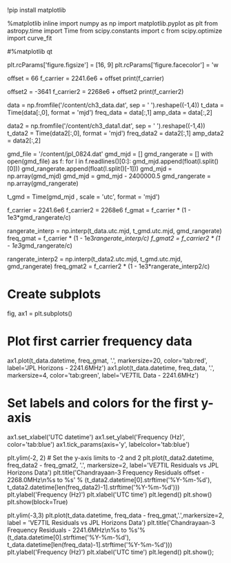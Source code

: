 
!pip install matplotlib

%matplotlib inline
import numpy as np
import matplotlib.pyplot as plt
from astropy.time import Time
from scipy.constants import c
from scipy.optimize import curve_fit

#%matplotlib qt

plt.rcParams['figure.figsize'] = [16, 9]
plt.rcParams['figure.facecolor'] = 'w

offset =  66
f_carrier = 2241.6e6 + offset
print(f_carrier)

offset2 =  -3641
f_carrier2 = 2268e6 + offset2
print(f_carrier2)

data = np.fromfile('/content/ch3_data.dat', sep = ' ').reshape((-1,4))
t_data = Time(data[:,0], format = 'mjd')
freq_data = data[:,1]
amp_data = data[:,2]

data2 = np.fromfile('/content/ch3_data1.dat', sep = ' ').reshape((-1,4))
t_data2 = Time(data2[:,0], format = 'mjd')
freq_data2 = data2[:,1]
amp_data2 = data2[:,2]


gmd_file = '/content/jpl_0824.dat'
gmd_mjd = []
gmd_rangerate = []
with open(gmd_file) as f:
    for l in f.readlines()[0:]:
        gmd_mjd.append(float(l.split()[0]))
        gmd_rangerate.append(float(l.split()[-1]))
gmd_mjd = np.array(gmd_mjd)
gmd_mjd = gmd_mjd - 2400000.5
gmd_rangerate = np.array(gmd_rangerate)

t_gmd = Time(gmd_mjd , scale = 'utc', format = 'mjd')


f_carrier = 2241.6e6
f_carrier2 = 2268e6
f_gmat = f_carrier * (1 - 1e3*gmd_rangerate/c)

rangerate_interp = np.interp(t_data.utc.mjd, t_gmd.utc.mjd, gmd_rangerate)
freq_gmat = f_carrier * (1 - 1e3*rangerate_interp/c)
f_gmat2 = f_carrier2 * (1 - 1e3*gmd_rangerate/c)

rangerate_interp2 = np.interp(t_data2.utc.mjd, t_gmd.utc.mjd, gmd_rangerate)
freq_gmat2 = f_carrier2 * (1 - 1e3*rangerate_interp2/c)



# Create subplots
fig, ax1 = plt.subplots()

# Plot first carrier frequency data
ax1.plot(t_data.datetime, freq_gmat, '.', markersize=20, color='tab:red', label='JPL Horizons - 2241.6MHz')
ax1.plot(t_data.datetime, freq_data, '.', markersize=4, color='tab:green', label='VE7TIL Data - 2241.6MHz')

# Set labels and colors for the first y-axis
ax1.set_xlabel('UTC datetime')
ax1.set_ylabel('Frequency (Hz)', color='tab:blue')
ax1.tick_params(axis='y', labelcolor='tab:blue')


plt.ylim(-2, 2)  # Set the y-axis limits to -2 and 2
plt.plot(t_data2.datetime, freq_data2 - freq_gmat2, '.', markersize=2, label='VE7TIL Residuals vs JPL Horizons Data')
plt.title('Chandrayaan-3 Frequency Residuals offset - 2268.0MHz\n%s to %s' % (t_data2.datetime[0].strftime('%Y-%m-%d'), t_data2.datetime[len(freq_data2)-1].strftime('%Y-%m-%d')))
plt.ylabel('Frequency (Hz)')
plt.xlabel('UTC time')
plt.legend()
plt.show()
plt.show(block=True)


plt.ylim(-3,3)
plt.plot(t_data.datetime, freq_data - freq_gmat,'.',markersize=2,  label = 'VE7TIL Residuals vs JPL Horizons Data')
plt.title('Chandrayaan-3 Frequency Residuals - 2241.6MHz\n%s to %s'%(t_data.datetime[0].strftime('%Y-%m-%d'), t_data.datetime[len(freq_data)-1].strftime('%Y-%m-%d')))
plt.ylabel('Frequency (Hz)')
plt.xlabel('UTC time')
plt.legend()
plt.show();
